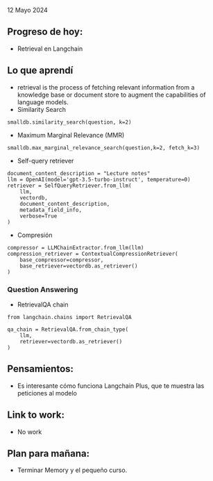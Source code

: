 12 Mayo 2024

## Progreso de hoy:
- Retrieval en Langchain 
## Lo que aprendí 
- retrieval is the process of fetching relevant information from a knowledge base or document store to augment the capabilities of language models.
- Similarity Search
```
smalldb.similarity_search(question, k=2)
```
-  Maximum Marginal Relevance (MMR)
```
smalldb.max_marginal_relevance_search(question,k=2, fetch_k=3)
```
- Self-query retriever 
```
document_content_description = "Lecture notes"
llm = OpenAI(model='gpt-3.5-turbo-instruct', temperature=0)
retriever = SelfQueryRetriever.from_llm(
    llm,
    vectordb,
    document_content_description,
    metadata_field_info,
    verbose=True
)
```
- Compresión
```
compressor = LLMChainExtractor.from_llm(llm)
compression_retriever = ContextualCompressionRetriever(
    base_compressor=compressor,
    base_retriever=vectordb.as_retriever()
)
```

### Question Answering 
- RetrievalQA chain
```
from langchain.chains import RetrievalQA

qa_chain = RetrievalQA.from_chain_type(
    llm,
    retriever=vectordb.as_retriever()
)
```
## **Pensamientos**:
- Es interesante cómo funciona Langchain Plus, que te muestra las peticiones al modelo 
## Link to work: 
- No work 
## Plan para mañana: 
- Terminar Memory y el pequeño curso. 
